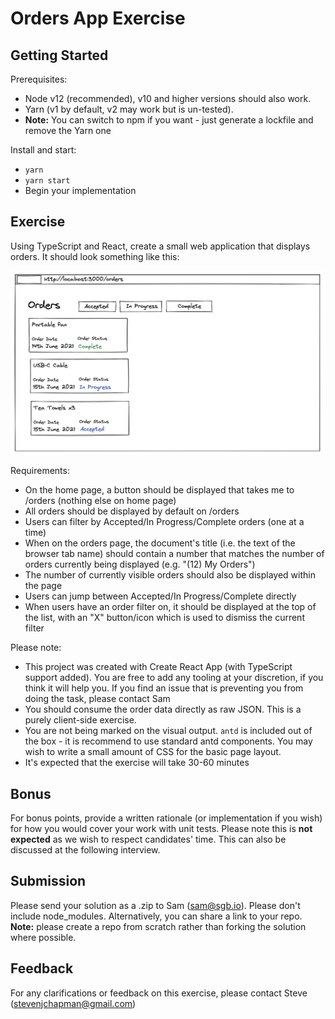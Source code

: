 # Orders App Exercise

## Getting Started

Prerequisites:

- Node v12 (recommended), v10 and higher versions should also work.
- Yarn (v1 by default, v2 may work but is un-tested).
- **Note:** You can switch to npm if you want - just generate a lockfile and remove the Yarn one

Install and start:

- `yarn`
- `yarn start`
- Begin your implementation

## Exercise

Using TypeScript and React, create a small web application that displays orders. It should look something like this:

![Mockup](mockup.jpg)

Requirements:

- On the home page, a button should be displayed that takes me to /orders (nothing else on home page)
- All orders should be displayed by default on /orders
- Users can filter by Accepted/In Progress/Complete orders (one at a time)
- When on the orders page, the document's title (i.e. the text of the browser tab name) should contain a number that matches the number of orders currently being displayed (e.g. "(12) My Orders")
- The number of currently visible orders should also be displayed within the page
- Users can jump between Accepted/In Progress/Complete directly
- When users have an order filter on, it should be displayed at the top of the list, with an "X" button/icon which is used to dismiss the current filter

Please note:

- This project was created with Create React App (with TypeScript support added). You are free to add any tooling at your discretion, if you think it will help you. If you find an issue that is preventing you from doing the task, please contact Sam
- You should consume the order data directly as raw JSON. This is a purely client-side exercise.
- You are not being marked on the visual output. `antd` is included out of the box - it is recommend to use standard antd components. You may wish to write a small amount of CSS for the basic page layout.
- It's expected that the exercise will take 30-60 minutes

## Bonus

For bonus points, provide a written rationale (or implementation if you wish) for how you would cover your work with unit tests. Please note this is **not expected** as we wish to respect candidates' time. This can also be discussed at the following interview.

## Submission

Please send your solution as a .zip to Sam (sam@sgb.io). Please don't include node_modules.
Alternatively, you can share a link to your repo. **Note:** please create a repo from scratch rather than forking the solution where possible.

## Feedback

For any clarifications or feedback on this exercise, please contact Steve (stevenjchapman@gmail.com)
